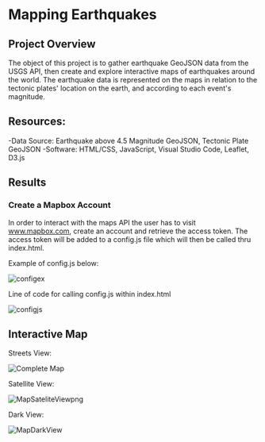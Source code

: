# Mapping Earthquakes

## Project Overview

The object of this project is to gather earthquake GeoJSON data from the USGS API, then create and explore interactive maps of earthquakes around the world.
The earthquake data is represented on the maps in relation to the tectonic plates' location on the earth, and according to each event's magnitude.

## Resources:
-Data Source: Earthquake above 4.5 Magnitude GeoJSON, Tectonic Plate GeoJSON
-Software: HTML/CSS, JavaScript, Visual Studio Code, Leaflet, D3.js

## Results

### Create a Mapbox Account

In order to interact with the maps API the user has to visit www.mapbox.com, create an account and retrieve the access token. The access token will be added to a config.js file which will then be called thru index.html.

Example of config.js below:

![configex](https://user-images.githubusercontent.com/88256967/141647433-3292367d-61f0-4175-ab88-230533e667be.png)

Line of code for calling config.js within index.html

![configjs](https://user-images.githubusercontent.com/88256967/141647436-175eb190-9452-4aa6-9e86-987ec2423161.PNG)


## Interactive Map

Streets View:

![Complete Map](https://user-images.githubusercontent.com/88256967/141647455-8dbb812d-2a19-454f-b337-d59cd2c0a87e.png)

Satellite View:

![MapSateliteViewpng](https://user-images.githubusercontent.com/88256967/141647526-6cb7b32d-9be1-40e3-b931-fc00292a57e9.png)

Dark View:

![MapDarkView](https://user-images.githubusercontent.com/88256967/141647536-6cb77c57-f5f0-4c9e-8ced-d01d7a32c7bf.png)



